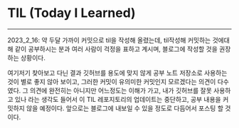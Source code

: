 # TIL (Today I Learned)
_____

2023_2_16: 약 두달 가까이 커밋으로 til을 작성해 올렸는데, til작성해 커밋하는 것에대해 같이 공부하시는 분과 여러 사람이 걱정을 표하고 계시며, 블로그에 작성할 것을 권장하는 상황이다.

여기저기 찾아보고 다닌 결과 깃허브를 용도에 맞지 않게 공부 노트 저장소로 사용하는 것이 별로 좋지 않아 보이고, 그러한 커밋이 유의미한 커밋인지 모르겠다는 의견이 다수였다. 그 의견에 완전히는 아니지만 어느정도는 이해가 가고, 내가 깃허브를 잘못 사용하고 있나 라는 생각도 들어서 이 TIL 레포지토리의 업데이트는 중단하고, 공부 내용을 커밋하지 않을 예정이다. 앞으로는 블로그에 내보일 수 있을 정도로 다듬어서 포스팅 할 것이다.
 
